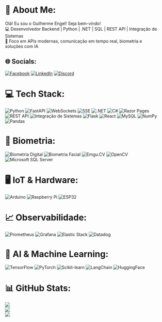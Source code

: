 # 💫 About Me:
Olá! Eu sou o Guilherme Engel! Seja bem-vindo! <br>
💻 Desenvolvedor Backend | Python | .NET | SQL | REST API | Integração de Sistemas<br>
🚀 Foco em APIs modernas, comunicação em tempo real, biometria e soluções com IA

## 🌐 Socials:
[![Facebook](https://img.shields.io/badge/Facebook-%231877F2.svg?logo=Facebook&logoColor=white)](https://facebook.com/guilherme.engel.1) 
[![LinkedIn](https://img.shields.io/badge/LinkedIn-%230077B5.svg?logo=linkedin&logoColor=white)](https://linkedin.com/in/engelguidev) 
[![Discord](https://img.shields.io/badge/Discord-%237289DA.svg?logo=discord&logoColor=white)](https://discordapp.com/users/engelgui)

# 💻 Tech Stack:
![Python](https://img.shields.io/badge/python-3670A0?style=for-the-badge&logo=python&logoColor=ffdd54) 
![FastAPI](https://img.shields.io/badge/FASTAPI-009688?style=for-the-badge&logo=fastapi&logoColor=white)
![WebSockets](https://img.shields.io/badge/WebSockets-4CAF50?style=for-the-badge&logo=websocket&logoColor=white)
![SSE](https://img.shields.io/badge/SERVER%20SENT%20EVENTS-1976D2?style=for-the-badge&logo=serverless&logoColor=white)
![.NET](https://img.shields.io/badge/.NET-512BD4?style=for-the-badge&logo=dotnet&logoColor=white) 
![C#](https://img.shields.io/badge/C%23-239120?style=for-the-badge&logo=c-sharp&logoColor=white) 
![Razor Pages](https://img.shields.io/badge/RAZOR-PAGES-512BD4?style=for-the-badge&logo=dotnet&logoColor=white) 
![REST API](https://img.shields.io/badge/REST-API-ff6f00?style=for-the-badge&logo=api&logoColor=white)
![Integração de Sistemas](https://img.shields.io/badge/Integração%20de%20Sistemas-%23000000.svg?style=for-the-badge&logo=gear&logoColor=white)
![Flask](https://img.shields.io/badge/flask-%23000.svg?style=for-the-badge&logo=flask&logoColor=white)
![React](https://img.shields.io/badge/react-%2320232a.svg?style=for-the-badge&logo=react&logoColor=%2361DAFB) 
![MySQL](https://img.shields.io/badge/mysql-%2300f.svg?style=for-the-badge&logo=mysql&logoColor=white) 
![NumPy](https://img.shields.io/badge/numpy-%23013243.svg?style=for-the-badge&logo=numpy&logoColor=white) 
![Pandas](https://img.shields.io/badge/pandas-%23150458.svg?style=for-the-badge&logo=pandas&logoColor=white)

# 🔐 Biometria:
![Biometria Digital](https://img.shields.io/badge/Biometria-Digital-1976D2?style=for-the-badge&logo=fingerprint&logoColor=white)
![Biometria Facial](https://img.shields.io/badge/Biometria-Facial-FF5722?style=for-the-badge&logo=face-recognition&logoColor=white)
![Emgu.CV](https://img.shields.io/badge/Emgu.CV-512BD4?style=for-the-badge&logo=opencv&logoColor=white)
![OpenCV](https://img.shields.io/badge/OpenCV-27338e?style=for-the-badge&logo=opencv&logoColor=white)
![Microsoft SQL Server](https://img.shields.io/badge/Microsoft%20SQL%20Server-CC2927?style=for-the-badge&logo=microsoftsqlserver&logoColor=white)

# 🖥️ IoT & Hardware:
![Arduino](https://img.shields.io/badge/Arduino-00979D?style=for-the-badge&logo=arduino&logoColor=white)
![Raspberry Pi](https://img.shields.io/badge/Raspberry%20Pi-A22846?style=for-the-badge&logo=raspberrypi&logoColor=white)
![ESP32](https://img.shields.io/badge/ESP32-000000?style=for-the-badge&logo=espressif&logoColor=white)

# 📈 Observabilidade:
![Prometheus](https://img.shields.io/badge/Prometheus-E6522C?style=for-the-badge&logo=prometheus&logoColor=white)
![Grafana](https://img.shields.io/badge/Grafana-F46800?style=for-the-badge&logo=grafana&logoColor=white)
![Elastic Stack](https://img.shields.io/badge/Elastic-005571?style=for-the-badge&logo=elastic&logoColor=white)
![Datadog](https://img.shields.io/badge/Datadog-632CA6?style=for-the-badge&logo=datadog&logoColor=white)

# 🤖 AI & Machine Learning:
![TensorFlow](https://img.shields.io/badge/TensorFlow-FF6F00?style=for-the-badge&logo=tensorflow&logoColor=white)
![PyTorch](https://img.shields.io/badge/PyTorch-EE4C2C?style=for-the-badge&logo=pytorch&logoColor=white)
![Scikit-learn](https://img.shields.io/badge/Scikit--learn-F7931E?style=for-the-badge&logo=scikitlearn&logoColor=white)
![LangChain](https://img.shields.io/badge/LangChain-121212?style=for-the-badge&logo=chainlink&logoColor=white)
![HuggingFace](https://img.shields.io/badge/HuggingFace-FFCC4D?style=for-the-badge&logo=huggingface&logoColor=white)

# 📊 GitHub Stats:
![](https://github-readme-stats.vercel.app/api?username=engelguidev&theme=radical&hide_border=false&include_all_commits=false&count_private=false)<br/>
![](https://github-readme-streak-stats.herokuapp.com/?user=engelguidev&theme=radical&hide_border=false)<br/>
![](https://github-readme-stats.vercel.app/api/top-langs/?username=engelguidev&theme=radical&hide_border=false&include_all_commits=false&count_private=false&layout=compact)

